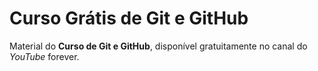 # Curso Grátis de Git e GitHub
Material do **Curso de Git e GitHub**, disponível gratuitamente no canal do *YouTube* forever.
